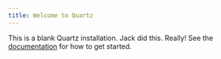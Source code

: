 ```yaml
---
title: Welcome to Quartz
---
```


This is a blank Quartz installation. Jack did this. Really!
See the [documentation](https://quartz.jzhao.xyz) for how to get started.
